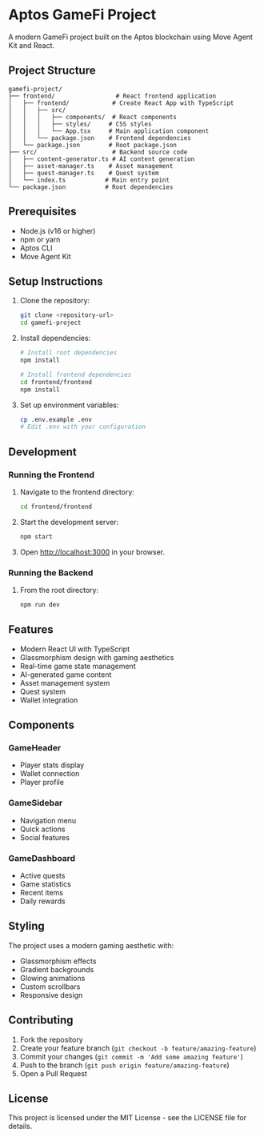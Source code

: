 # Aptos GameFi Project

A modern GameFi project built on the Aptos blockchain using Move Agent Kit and React.

## Project Structure

```
gamefi-project/
├── frontend/                 # React frontend application
│   ├── frontend/            # Create React App with TypeScript
│   │   ├── src/
│   │   │   ├── components/  # React components
│   │   │   ├── styles/     # CSS styles
│   │   │   └── App.tsx     # Main application component
│   │   └── package.json    # Frontend dependencies
│   └── package.json        # Root package.json
├── src/                     # Backend source code
│   ├── content-generator.ts # AI content generation
│   ├── asset-manager.ts    # Asset management
│   ├── quest-manager.ts    # Quest system
│   └── index.ts           # Main entry point
└── package.json           # Root dependencies
```

## Prerequisites

- Node.js (v16 or higher)
- npm or yarn
- Aptos CLI
- Move Agent Kit

## Setup Instructions

1. Clone the repository:

   ```bash
   git clone <repository-url>
   cd gamefi-project
   ```

2. Install dependencies:

   ```bash
   # Install root dependencies
   npm install

   # Install frontend dependencies
   cd frontend/frontend
   npm install
   ```

3. Set up environment variables:
   ```bash
   cp .env.example .env
   # Edit .env with your configuration
   ```

## Development

### Running the Frontend

1. Navigate to the frontend directory:

   ```bash
   cd frontend/frontend
   ```

2. Start the development server:

   ```bash
   npm start
   ```

3. Open [http://localhost:3000](http://localhost:3000) in your browser.

### Running the Backend

1. From the root directory:
   ```bash
   npm run dev
   ```

## Features

- Modern React UI with TypeScript
- Glassmorphism design with gaming aesthetics
- Real-time game state management
- AI-generated game content
- Asset management system
- Quest system
- Wallet integration

## Components

### GameHeader

- Player stats display
- Wallet connection
- Player profile

### GameSidebar

- Navigation menu
- Quick actions
- Social features

### GameDashboard

- Active quests
- Game statistics
- Recent items
- Daily rewards

## Styling

The project uses a modern gaming aesthetic with:

- Glassmorphism effects
- Gradient backgrounds
- Glowing animations
- Custom scrollbars
- Responsive design

## Contributing

1. Fork the repository
2. Create your feature branch (`git checkout -b feature/amazing-feature`)
3. Commit your changes (`git commit -m 'Add some amazing feature'`)
4. Push to the branch (`git push origin feature/amazing-feature`)
5. Open a Pull Request

## License

This project is licensed under the MIT License - see the LICENSE file for details.

